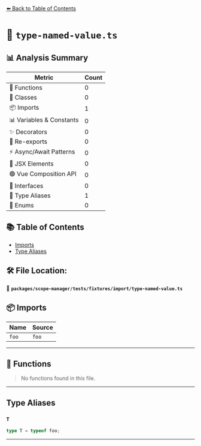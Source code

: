 [⬅️ Back to Table of Contents](../../../../../index.md)

# 📄 `type-named-value.ts`

## 📊 Analysis Summary

| Metric | Count |
|--------|-------|
| 🔧 Functions | 0 |
| 🧱 Classes | 0 |
| 📦 Imports | 1 |
| 📊 Variables & Constants | 0 |
| ✨ Decorators | 0 |
| 🔄 Re-exports | 0 |
| ⚡ Async/Await Patterns | 0 |
| 💠 JSX Elements | 0 |
| 🟢 Vue Composition API | 0 |
| 📐 Interfaces | 0 |
| 📑 Type Aliases | 1 |
| 🎯 Enums | 0 |

## 📚 Table of Contents

- [Imports](#imports)
- [Type Aliases](#type-aliases)

## 🛠️ File Location:
📂 **`packages/scope-manager/tests/fixtures/import/type-named-value.ts`**

## 📦 Imports

| Name | Source |
|------|--------|
| `foo` | `foo` |


---

## 🔧 Functions

> No functions found in this file.


---

## Type Aliases

### `T`

```ts
type T = typeof foo;
```


---
